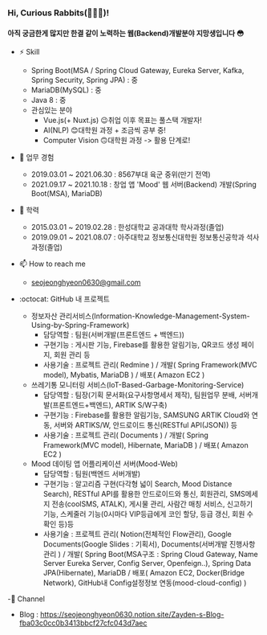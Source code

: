 ### Hi, Curious Rabbits(🐰🐰🐰)!
#### 아직 궁금한게 많지만 한결 같이 노력하는 웹(Backend)개발분야 지망생입니다 :flushed:

<!--
**seojeonghyeon/seojeonghyeon** is a ✨ _special_ ✨ repository because its `README.md` (this file) appears on your GitHub profile.

Here are some ideas to get you started:

- 🔭 I’m currently working on ...
- 🌱 I’m currently learning ...
- 👯 I’m looking to collaborate on ...
- 🤔 I’m looking for help with ...
- 💬 Ask me about ...
- 📫 How to reach me: ...
- 😄 Pronouns: ...
- ⚡ Fun fact: ...
-->
- ⚡ Skill
  + Spring Boot(MSA / Spring Cloud Gateway, Eureka Server, Kafka, Spring Security, Spring JPA) : 중
  + MariaDB(MySQL) : 중
  + Java 8 : 중
  + 관심있는 분야 
    + Vue.js(+ Nuxt.js)   😉취업 이후 목표는 풀스택 개발자!
    + AI(NLP)             😊대학원 과정 + 조금씩 공부 중!
    + Computer Vision     🙃대학원 과정 -> 활용 단계로!

- 🔭 업무 경험
  + 2019.03.01 ~ 2021.06.30 : 8567부대 육군 중위(만기 전역)
  + 2021.09.17 ~ 2021.10.18 : 창업 앱 'Mood' 웹 서버(Backend) 개발(Spring Boot(MSA), MariaDB)


- 🌱 학력
  + 2015.03.01 ~ 2019.02.28 : 한성대학교 공과대학 학사과정(졸업)
  + 2019.09.01 ~ 2021.08.07 : 아주대학교 정보통신대학원 정보통신공학과 석사과정(졸업)


- 📫 How to reach me
  + seojeonghyeon0630@gmail.com 

- :octocat: GitHub 내 프로젝트
  + 정보자산 관리서비스(Information-Knowledge-Management-System-Using-by-Spring-Framework)
    + 담당역할 : 팀원(서버개발(프론트엔드 + 백엔드))
    + 구현기능 : 게시판 기능, Firebase를 활용한 알림기능, QR코드 생성 페이지, 회원 관리 등
    + 사용기술 : 프로젝트 관리( Redmine ) / 개발( Spring Framework(MVC model), Mybatis, MariaDB ) / 배포( Amazon EC2 )
  + 쓰레기통 모니터링 서비스(IoT-Based-Garbage-Monitoring-Service)
    + 담당역할 : 팀장(기획 문서화(요구사항명세서 제작), 팀원업무 분배, 서버개발(프론트엔드+백엔드), ARTIK S/W구축)
    + 구현기능 : Firebase를 활용한 알림기능, SAMSUNG ARTIK Cloud와 연동, 서버와 ARTIKS/W, 안드로이드 통신(RESTful API(JSON)) 등 
    + 사용기술 : 프로젝트 관리( Documents ) / 개발( Spring Framework(MVC model), Hibernate, MariaDB ) / 배포( Amazon EC2 )
  + Mood 데이팅 앱 어플리케이션 서버(Mood-Web)
    + 담당역할 : 팀원(백엔드 서버개발)
    + 구현기능 : 알고리즘 구현(다각형 넓이 Search, Mood Distance Search), RESTful API를 활용한 안드로이드와 통신, 회원관리, SMS메세지 전송(coolSMS, ATALK), 게시물 관리, 사람간 매칭 서비스, 신고하기 기능, 스케줄러 기능(0시마다 VIP등급에게 코인 할당, 등급 갱신, 회원 수 확인 등)등
    + 사용기술 : 프로젝트 관리( Notion(전체적인 Flow관리), Google Documents(Google Slides : 기획서), Documents(서버개발 진행사항 관리 )
                / 개발( Spring Boot(MSA구조 : Spring Cloud Gateway, Name Server Eureka Server, Config Server, Openfeign..), Spring Data JPA(Hibernate), MariaDB
                 / 배포( Amazon EC2, Docker(Bridge Network), GitHub내 Config설정정보 연동(mood-cloud-config) )

-🙈 Channel
  + Blog : https://seojeonghyeon0630.notion.site/Zayden-s-Blog-fba03c0cc0b3413bbcf27cfc043d7aec 
